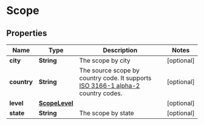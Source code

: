 

# Scope

## Properties

Name | Type | Description | Notes
------------ | ------------- | ------------- | -------------
**city** | **String** | The scope by city |  [optional]
**country** | **String** | The source scope by country code. It supports [ISO 3166-1 alpha-2](https://en.wikipedia.org/wiki/ISO_3166-1_alpha-2) country codes.  |  [optional]
**level** | [**ScopeLevel**](ScopeLevel.md) |  |  [optional]
**state** | **String** | The scope by state |  [optional]



